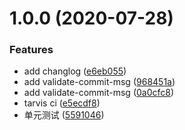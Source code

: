 # 1.0.0 (2020-07-28)


### Features

* add changlog ([e6eb055](https://github.com/zhangzhaohuan/webpack/commit/e6eb055d6ca8fb42573347b795330345d3037666))
* add validate-commit-msg ([968451a](https://github.com/zhangzhaohuan/webpack/commit/968451a64da88ba49349d8d04e8e15adfeec974b))
* add validate-commit-msg ([0a0cfc8](https://github.com/zhangzhaohuan/webpack/commit/0a0cfc894d463ef9eed48ec3757b8712328423bf))
* tarvis ci ([e5ecdf8](https://github.com/zhangzhaohuan/webpack/commit/e5ecdf8813ea3479a24874c9614dba8ef622d67f))
* 单元测试 ([5591046](https://github.com/zhangzhaohuan/webpack/commit/5591046706524f9add1092ac4bf997c77e4f8eeb))



